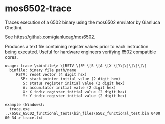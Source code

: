 # mos6502-trace

Traces execution of a 6502 binary using the mos6502 emulator by Gianluca Ghettini.

See https://github.com/gianlucag/mos6502.

Produces a text file containing register values prior to each instruction being executed. Useful for hardware engineers verifying 6502 compatible cores.

    usage: trace \<binfile\> \[RSTV \[SP \[S \[A \[X \[Y\]\]\]\]\]\]
      binfile: binary file path/name
         RSTV: reset vector (4 digit hex)
           SP: stack pointer initial value (2 digit hex)
            S: status register initial value (2 digit hex)
            A: accumulator initial value (2 digit hex)
            X: X index register initial value (2 digit hex)
            Y: Y index register initial value (2 digit hex)

    example (Windows):
      trace.exe ..\6502_65C02_functional_tests\bin_files\6502_functional_test.bin 0400 00 34 > trace.txt